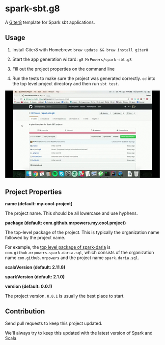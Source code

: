 # spark-sbt.g8

A [Giter8](https://github.com/foundweekends/giter8) template for Spark sbt applications.

## Usage

1. Install Giter8 with Homebrew: `brew update && brew install giter8`

2. Start the app generation wizard: `g8 MrPowers/spark-sbt.g8`

3. Fill out the project properties on the command line

4. Run the tests to make sure the project was generated correctly.  `cd` into the top level project directory and then run `sbt test`.

![giter8 gif](giter8.gif "giter8 Screenshot")

## Project Properties

**name (default: my-cool-project)**

The project name.  This should be all lowercase and use hyphens.

**package (default: com.github.mrpowers.my.cool.project)**

The top-level package of the project.  This is typically the organization name followed by the project name.

For example, the [top level package of spark-daria](https://github.com/MrPowers/spark-daria/blob/master/src/main/scala/com/github/mrpowers/spark/daria/sql/ColumnExt.scala#L1) is `com.github.mrpowers.spark.daria.sql`, which consists of the organization name `com.github.mrpowers` and the project name `spark.daria.sql`.

**scalaVersion (default: 2.11.8)**

**sparkVersion (default: 2.1.0)**

**version (default: 0.0.1)**

The project version.  `0.0.1` is usually the best place to start.

## Contribution

Send pull requests to keep this project updated.

We'll always try to keep this updated with the latest version of Spark and Scala.

